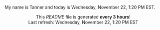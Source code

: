 My name is Tanner and today is Wednesday, November 22, 1:20 PM EST.

<p align="center">This <i>README</i> file is generated <b>every 3 hours</b>!</br>Last refresh: Wednesday, November 22, 1:20 PM EST<br /></p>
